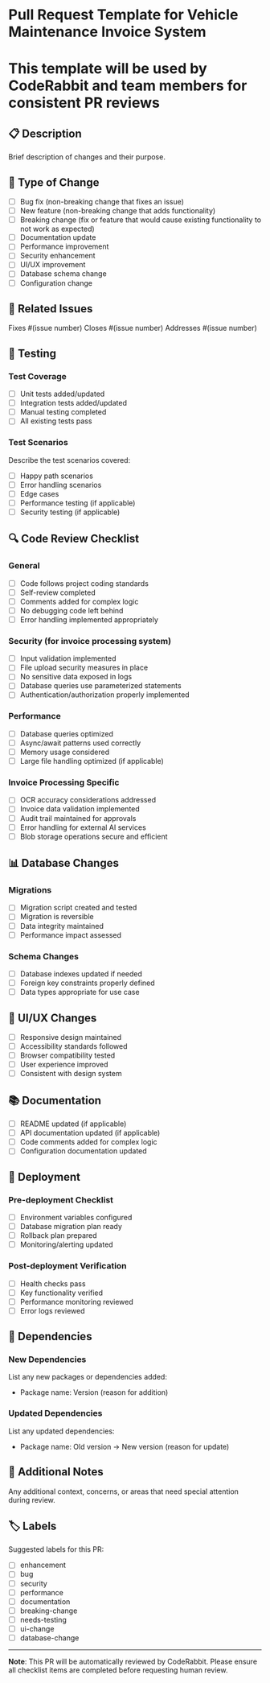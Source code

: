 # Pull Request Template for Vehicle Maintenance Invoice System
# This template will be used by CodeRabbit and team members for consistent PR reviews

## 📋 Description
Brief description of changes and their purpose.

## 🔧 Type of Change
- [ ] Bug fix (non-breaking change that fixes an issue)
- [ ] New feature (non-breaking change that adds functionality)  
- [ ] Breaking change (fix or feature that would cause existing functionality to not work as expected)
- [ ] Documentation update
- [ ] Performance improvement
- [ ] Security enhancement
- [ ] UI/UX improvement
- [ ] Database schema change
- [ ] Configuration change

## 🎯 Related Issues
Fixes #(issue number)
Closes #(issue number)
Addresses #(issue number)

## 🧪 Testing
### Test Coverage
- [ ] Unit tests added/updated
- [ ] Integration tests added/updated
- [ ] Manual testing completed
- [ ] All existing tests pass

### Test Scenarios
Describe the test scenarios covered:
- [ ] Happy path scenarios
- [ ] Error handling scenarios
- [ ] Edge cases
- [ ] Performance testing (if applicable)
- [ ] Security testing (if applicable)

## 🔍 Code Review Checklist
### General
- [ ] Code follows project coding standards
- [ ] Self-review completed
- [ ] Comments added for complex logic
- [ ] No debugging code left behind
- [ ] Error handling implemented appropriately

### Security (for invoice processing system)
- [ ] Input validation implemented
- [ ] File upload security measures in place
- [ ] No sensitive data exposed in logs
- [ ] Database queries use parameterized statements
- [ ] Authentication/authorization properly implemented

### Performance
- [ ] Database queries optimized
- [ ] Async/await patterns used correctly
- [ ] Memory usage considered
- [ ] Large file handling optimized (if applicable)

### Invoice Processing Specific
- [ ] OCR accuracy considerations addressed
- [ ] Invoice data validation implemented
- [ ] Audit trail maintained for approvals
- [ ] Error handling for external AI services
- [ ] Blob storage operations secure and efficient

## 📊 Database Changes
### Migrations
- [ ] Migration script created and tested
- [ ] Migration is reversible
- [ ] Data integrity maintained
- [ ] Performance impact assessed

### Schema Changes
- [ ] Database indexes updated if needed
- [ ] Foreign key constraints properly defined
- [ ] Data types appropriate for use case

## 🎨 UI/UX Changes
- [ ] Responsive design maintained
- [ ] Accessibility standards followed
- [ ] Browser compatibility tested
- [ ] User experience improved
- [ ] Consistent with design system

## 📚 Documentation
- [ ] README updated (if applicable)
- [ ] API documentation updated (if applicable)
- [ ] Code comments added for complex logic
- [ ] Configuration documentation updated

## 🚀 Deployment
### Pre-deployment Checklist
- [ ] Environment variables configured
- [ ] Database migration plan ready
- [ ] Rollback plan prepared
- [ ] Monitoring/alerting updated

### Post-deployment Verification
- [ ] Health checks pass
- [ ] Key functionality verified
- [ ] Performance monitoring reviewed
- [ ] Error logs reviewed

## 🔄 Dependencies
### New Dependencies
List any new packages or dependencies added:
- Package name: Version (reason for addition)

### Updated Dependencies
List any updated dependencies:
- Package name: Old version → New version (reason for update)

## 📝 Additional Notes
Any additional context, concerns, or areas that need special attention during review.

## 🏷️ Labels
Suggested labels for this PR:
- [ ] enhancement
- [ ] bug
- [ ] security
- [ ] performance
- [ ] documentation
- [ ] breaking-change
- [ ] needs-testing
- [ ] ui-change
- [ ] database-change

---
**Note**: This PR will be automatically reviewed by CodeRabbit. Please ensure all checklist items are completed before requesting human review.
